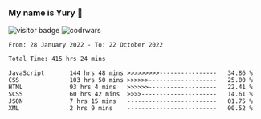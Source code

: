 ### My name is Yury 👋 
![visitor badge](https://visitor-badge.glitch.me/badge?page_id=litury.visitor-badge&left_text=My%20Page%20Visitors)  ![codrwars](https://www.codewars.com/users/litury/badges/micro) 


<!--START_SECTION:waka-->

```text
From: 28 January 2022 - To: 22 October 2022

Total Time: 415 hrs 24 mins

JavaScript       144 hrs 48 mins >>>>>>>>>----------------   34.86 %
CSS              103 hrs 50 mins >>>>>>-------------------   25.00 %
HTML             93 hrs 4 mins   >>>>>>-------------------   22.41 %
SCSS             60 hrs 42 mins  >>>>---------------------   14.61 %
JSON             7 hrs 15 mins   -------------------------   01.75 %
XML              2 hrs 9 mins    -------------------------   00.52 %
```

<!--END_SECTION:waka-->

